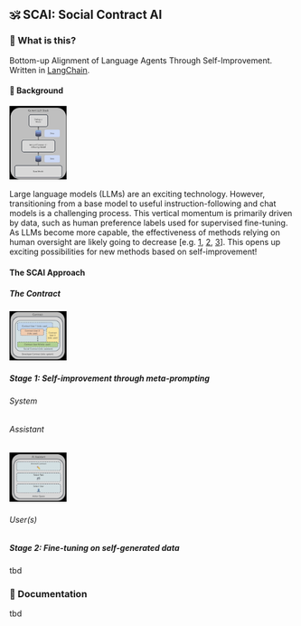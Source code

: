 ##  🕉️ SCAI: Social Contract AI


### 🧐 What is this?
Bottom-up Alignment of Language Agents Through Self-Improvement. Written in [LangChain](https://github.com/hwchase17/langchain).

#### 📖 Background
<p align="left">
    <img src="assets/stack.jpg" alt="contract" width="20%">
</p>

Large language models (LLMs) are an exciting technology. However, transitioning from a base model to useful instruction-following and chat models is a challenging process. This vertical momentum is primarily driven by data, such as human preference labels used for supervised fine-tuning. As LLMs become more capable, the effectiveness of methods relying on human oversight are likely going to decrease [e.g. [1](https://arxiv.org/pdf/1606.06565.pdf), [2](https://arxiv.org/pdf/2211.03540.pdf), [3](https://arxiv.org/pdf/2212.08073.pdf)]. This opens up exciting possibilities for new methods based on self-improvement!

#### The SCAI Approach

##### The Contract
<p align="left">
    <img src="assets/contract.jpg" alt="contract" width="20%">
</p>



##### Stage 1: Self-improvement through meta-prompting

###### System

###### Assistant
<p align="left">
    <img src="assets/assistant.jpg" alt="contract" width="20%">
</p>

###### User(s)

##### Stage 2: Fine-tuning on self-generated data
tbd


### 📖 Documentation 

tbd



